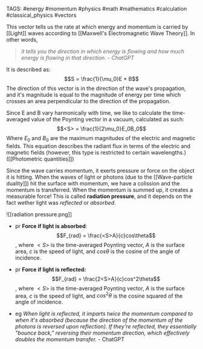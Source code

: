 TAGS: #energy #momentum #physics #math #mathematics #calculation #classical_physics #vectors 

This vector tells us the rate at which energy and momentum is carried by [[Light]] waves according to [[Maxwell's Electromagnetic Wave Theory]]. In other words, 
> *it tells you the direction in which energy is flowing and how much energy is flowing in that direction. - ChatGPT*

 It is described as:
$$S = \frac{1}{\mu_0}E × B$$
The direction of this vector is in the direction of the wave's propagation, and it's magnitude is equal to the magnitude of energy per time which crosses an area perpendicular to the direction of the propagation. 

Since E and B vary harmonically with time, we like to calculate the time-averaged value of the Poynting vector in a vacuum, calculated as such:
$$<S> = \frac{1}{2\mu_0}E_0B_0$$
Where $E_0$ and $B_0$ are the maximum magnitudes of the electric and magnetic fields. This equation describes the radiant flux in terms of the electric and magnetic fields (however, this type is restricted to certain wavelengths.) ([[Photometric quantities]])

Since the wave carries momentum, it exerts pressure or force on the object it is hitting. When the waves of light or photons (due to the [[Wave-particle duality]]) hit the surface with momentum, we have a colission and the momentum is transferred. When the momentum is summed up, it creates a measurable force! This is called **radiation pressure**, and it depends on the fact wether light was *reflected* or *absorbed*. 

![[radiation pressure.png]]
- pr **Force if light is absorbed**: $$F_{rad} = \frac{<S>A}{c}cos\theta$$, where $<S>$ is the time-averaged Poynting vector, $A$ is the surface area, $c$ is the speed of light, and $cos\theta$ is the cosine of the angle of incidence. 
- pr **Force if light is reflected:** $$F_{rad} = \frac{2<S>A}{c}cos^2\theta$$, where $<S>$ is the time-averaged Poynting vector, $A$ is the surface area, $c$ is the speed of light, and $cos^2\theta$ is the cosine squared of the angle of incidence. 

- eg *When light is reflected, it imparts twice the momentum compared to when it's absorbed (because the direction of the momentum of the photons is reversed upon reflection). If they're reflected, they essentially "bounce back," reversing their momentum direction, which effectively doubles the momentum transfer.* - ChatGPT



